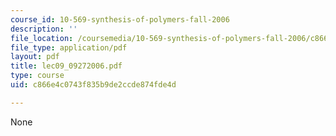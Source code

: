 ```yaml
---
course_id: 10-569-synthesis-of-polymers-fall-2006
description: ''
file_location: /coursemedia/10-569-synthesis-of-polymers-fall-2006/c866e4c0743f835b9de2ccde874fde4d_lec09_09272006.pdf
file_type: application/pdf
layout: pdf
title: lec09_09272006.pdf
type: course
uid: c866e4c0743f835b9de2ccde874fde4d

---
```

None